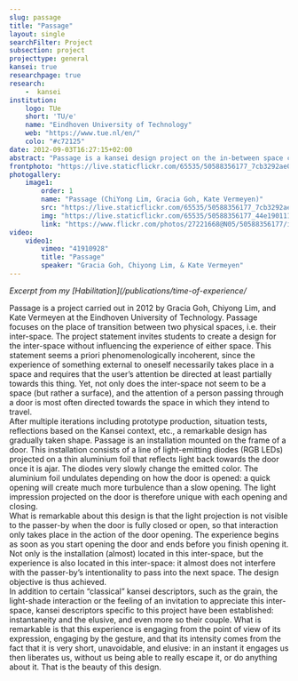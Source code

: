 ```yaml
---
slug: passage
title: "Passage"
layout: single
searchFilter: Project
subsection: project
projecttype: general
kansei: true
researchpage: true
research: 
    -  kansei
institution:
    logo: TUe
    short: 'TU/e'
    name: "Eindhoven University of Technology"
    web: "https://www.tue.nl/en/"
    colo: "#c72125"
date: 2012-09-03T16:27:15+02:00
abstract: "Passage is a kansei design project on the in-between space carried out in 2012 by Gracia Goh, Chiyong Lim, and Kate Vermeyen at the Eindhoven University of Technology."
frontphoto: "https://live.staticflickr.com/65535/50588356177_7cb3292ae0.jpg"
photogallery:
    image1:
        order: 1
        name: "Passage (ChiYong Lim, Gracia Goh, Kate Vermeyen)"
        src: "https://live.staticflickr.com/65535/50588356177_7cb3292ae0_q.jpg"
        img: "https://live.staticflickr.com/65535/50588356177_44e190111f_o.jpg"
        link: "https://www.flickr.com/photos/27221668@N05/50588356177/in/album-72157716601045922"
video:
    video1:
        vimeo: "41910928"
        title: "Passage"
        speaker: "Gracia Goh, Chiyong Lim, & Kate Vermeyen"
---
```


*Excerpt from my [Habilitation](/publications/time-of-experience/*

Passage is a project carried out in 2012 by Gracia Goh, Chiyong Lim, and Kate Vermeyen at the Eindhoven University of Technology. Passage focuses on the place of transition between two physical spaces, i.e. their inter-space. The project statement invites students to create a design for the inter-space without influencing the experience of either space. This statement seems a priori phenomenologically incoherent, since the experience of something external to oneself necessarily takes place in a space and requires that the user’s attention be directed at least partially towards this thing. Yet, not only does the inter-space not seem to be a space (but rather a surface), and the attention of a person passing through a door is most often directed towards the space in which they intend to travel.  
After multiple iterations including prototype production, situation tests, reflections based on the Kansei context, etc., a remarkable design has gradually taken shape. Passage is an installation mounted on the frame of a door. This installation consists of a line of light-emitting diodes (RGB LEDs) projected on a thin aluminium foil that reflects light back towards the door once it is ajar. The diodes very slowly change the emitted color. The aluminium foil undulates depending on how the door is opened: a quick opening will create much more turbulence than a slow opening. The light impression projected on the door is therefore unique with each opening and closing.  
What is remarkable about this design is that the light projection is not visible to the passer-by when the door is fully closed or open, so that interaction only takes place in the action of the door opening. The experience begins as soon as you start opening the door and ends before you finish opening it. Not only is the installation (almost) located in this inter-space, but the experience is also located in this inter-space: it almost does not interfere with the passer-by’s intentionality to pass into the next space. The design objective is thus achieved.  
In addition to certain “classical” kansei descriptors, such as the grain, the light-shade interaction or the feeling of an invitation to appreciate this inter-space, kansei descriptors specific to this project have been established: instantaneity and the elusive, and even more so their couple. What is remarkable is that this experience is engaging from the point of view of its expression, engaging by the gesture, and that its intensity comes from the fact that it is very short, unavoidable, and elusive: in an instant it engages us then liberates us, without us being able to really escape it, or do anything about it. That is the beauty of this design.

